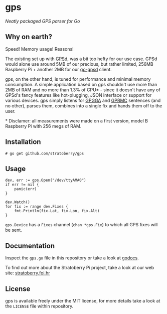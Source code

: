 # gps

*Neatly packaged GPS parser for Go*

## Why on earth?

Speed! Memory usage! Reasons!

The existing set up with [GPSd](http://gpsd.berlios.de), was a bit too hefty for our use case. GPSd would alone use around 5MB of our precious, but rather limited, 256MB Raspberry Pi + another 2MB for our [go-gpsd](http://github.com/stratoberry/go-gpsd) client.

gps, on the other hand, is tuned for performance and minimal memory consumption. A simple application based on gps shouldn't use more than 2MB of RAM and no more than 1.3% of CPU* - since it doesn't have any of GPSd's fancy features like hot-plugging, JSON interface or support for various devices. gps simply listens for [GPGGA](http://aprs.gids.nl/nmea/#gga) and [GPRMC](http://aprs.gids.nl/nmea/#rmc) sentences (and no other), parses them, combines into a single fix and hands them off to the user.

&#42; Disclamer: all measurements were made on a first version, model B Raspberry Pi with 256 megs of RAM.

## Installation


<pre><code># go get github.com/stratoberry/gps</code></pre>


## Usage

    dev, err := gps.Open("/dev/ttyAMA0")
    if err != nil {
        panic(err)
    }
        
    dev.Watch()
    for fix := range dev.Fixes {
        fmt.Println(fix.Lat, fix.Lon, fix.Alt)
    }

`gps.Device` has a `Fixes` channel (`chan *gps.Fix`) to which all GPS fixes will be sent.

## Documentation

Inspect the `gps.go` file in this repository or take a look at [godocs](http://godoc.org/github.com/stratoberry/gps).

To find out more about the Stratoberry Pi project, take a look at our web site: [stratoberry.foi.hr](http://stratoberry.foi.hr)

## License

gps is available freely under the MIT license, for more details take a look at the `LICENSE` file within repository.
